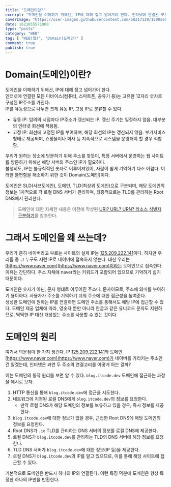 ```yaml
---
title: "도메인이란?"
excerpt: "도메인을 이해하기 위해선, IP에 대해 짚고 넘어가야 한다. 인터넷에 연결된 모든 디바이스(컴퓨터, 스마트폰, 공유기 등)는 고유한 12자리 숫자로 구성된 IP주소를 가진다. IP를 유동성으로 나누면 크게 유동 IP, 고정 IP로 분류할 수 있다. 유동 IP: 임의의 시점마다 IP주소가 갱신되는 IP. 갱신 주기는 일정하지 않음. 대부분의 인터넷 회선에 적용됨. 고정 IP: 회선에 고정된 IP를 부여하며, 해당 회선의 IP는 갱신되지 않음. 부가서비스 형태로 제공되며, 쇼핑몰이나 회사 등 지속적으로 시스템을 운영해야 할 경우 적합함. 우리가 원하는 장소에 방문하기 위해 주소를 찾듯이, 특정 서버에서 운영하는 웹 사이트를 방문하기 위해선 해당 서버의 주소인 IP가 필요하다."
coverImage: "https://user-images.githubusercontent.com/50317129/120056028-b2985880-c074-11eb-8cc3-39f5f10a2c7f.png"
date: 1621655571000
type: "posts"
category: "WEB"
tag: [ "WEB(웹)", "Domain(도메인)" ]
comment: true
publish: true
---
```


# Domain(도메인)이란?

도메인을 이해하기 위해선, IP에 대해 짚고 넘어가야 한다.  
인터넷에 연결된 모든 디바이스(컴퓨터, 스마트폰, 공유기 등)는 <span class="blue-500">고유한 12자리 숫자로 구성된 IP주소</span>를 가진다.  
IP를 유동성으로 나누면 크게 유동 IP, 고정 IP로 분류할 수 있다.

* <span class="blue-400">유동 IP</span>: 임의의 시점마다 IP주소가 갱신되는 IP. 갱신 주기는 일정하지 않음. 대부분의 인터넷 회선에 적용됨.
* <span class="blue-400">고정 IP</span>: 회선에 고정된 IP를 부여하며, 해당 회선의 IP는 갱신되지 않음. 부가서비스 형태로 제공되며, 쇼핑몰이나 회사 등 지속적으로 시스템을 운영해야 할 경우 적합함.

우리가 원하는 장소에 방문하기 위해 주소를 찾듯이, <span class="green-500">특정 서버에서 운영하는 웹 사이트를 방문하기 위해선 해당 서버의 주소인 IP가 필요</span>하다.  
불행히도, IP는 불규칙적인 숫자로 이루어져있어, 사람이 쉽게 기억하기 다소 어렵다. 이러한 불편함을 해소하기 위한 것이 Domain(도메인)이다.

도메인은 <span class="pink-400">SLD(서브도메인)</span>, <span class="pink-400">도메인</span>, <span class="pink-400">TLD(최상위 도메인)</span>으로 구분되며, 해당 도메인의 정보는 1차적으로 각 로컬 DNS 서버가 관리하며, 최종적으로는 TLD를 관리하는 Root DNS에서 관리한다.

> 도메인에 대한 자세한 내용은 이전에 작성된 [URI? URL? URN? 리소스 식별자 구분하기](/posts/uri-url-urn)를 참조한다.

# 그래서 도메인을 왜 쓰는데?

우리가 흔히 <span class="green-A700">네이버</span>라고 부르는 사이트의 실제 IP는 [125.209.222.141](http://125.209.222.141)이다. 하지만 우리들 중 그 누구도 저런 IP로 <span class="green-A700">네이버</span>에 접속하지 않는다. 대신 우리는 [https://www.naver.com](https://www.naver.com)이라는 도메인으로 접속한다. 이유는 간단하다. 주소 자체에 <span class="green-A700">naver</span>라는 키워드가 포함되어 있으므로 기억하기 쉽기 때문이다.

<span class="pink-400">도메인</span>은 숫자가 아닌, 문자 형태로 이루어진 주소다. 문자이므로, 주소에 의미를 부여하기 용이하다. 사용자가 주소를 기억하기 쉬워 주소에 대한 접근성을 높여준다.  
생성한 <span class="pink-400">도메인</span>에 원하는 IP를 연결하면 <span class="pink-400">도메인</span> 주소를 통해서도 해당 IP에 접근할 수 있다.
<span class="pink-400">도메인</span> 제공 업체에 따라, 영숫자 뿐만 아니라 한글과 같은 유니코드 문자도 지원하므로, 딱딱한 IP 대신 개성있는 주소를 사용할 수 있는 것이다.

# 도메인의 원리

여기서 의문점이 한 가지 생긴다. IP [125.209.222.141](http://125.209.222.141)와 <span class="pink-400">도메인</span> [https://www.naver.com](https://www.naver.com)가 <span class="green-A700">네이버</span>를 가리키는 주소인건 알겠는데, 인터넷은 과연 두 주소의 연결고리를 어떻게 아는 걸까?

이는 <span class="pink-400">도메인</span>의 동작 원리를 보면 알 수 있다. `blog.itcode.dev` <span class="pink-400">도메인</span>에 접근하는 과정을 예시로 보자.

1. HTTP 통신을 통해 `blog.itcode.dev`에 접근을 시도한다.
2. 네트워크에 지정된 로컬 DNS에게 `blog.itcode.dev`의 정보를 요청한다.
   * 만약 로컬 DNS가 해당 도메인의 정보를 보유하고 있을 경우, 즉시 정보를 제공한다.
3. `blog.itcode.dev`에 대한 정보가 없을 경우, 근접한 Root DNS에 해당 도메인의 정보를 요청한다.
4. Root DNS가 `.io` TLD를 관리하는 DNS 서버의 정보를 로컬 DNS에 제공한다.
5. 로컬 DNS가 `blog.itcode.dev`를 관리하는 TLD의 DNS 서버에 해당 정보를 요청한다.
6. TLD DNS 서버가 `blog.itcode.dev`에 대한 정보(IP 등)을 제공한다.
7. 로컬 DNS가 `blog.itcode.dev`의 IP를 알고 있으므로, 이를 통해 해당 사이트에 접근할 수 있다.

기본적으로 <span class="pink-400">도메인</span>은 반드시 하나의 IP와 연결된다. 이런 특징 덕분에 <span class="pink-400">도메인</span>은 항상 특정한 하나의 IP만을 반환한다.